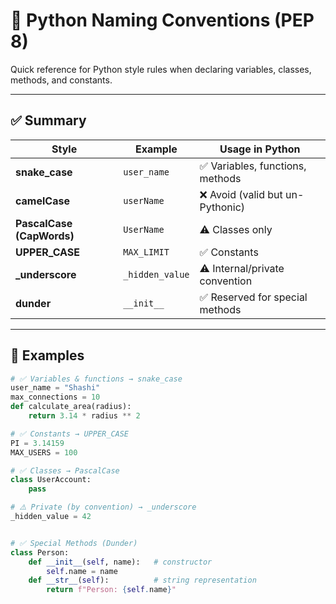 # 🐍 Python Naming Conventions (PEP 8)

Quick reference for Python style rules when declaring variables, classes, methods, and constants.

---

## ✅ Summary

| Style                  | Example           | Usage in Python |
|-------------------------|------------------|-----------------|
| **snake_case**          | `user_name`      | ✅ Variables, functions, methods |
| **camelCase**           | `userName`       | ❌ Avoid (valid but un-Pythonic) |
| **PascalCase (CapWords)** | `UserName`    | ⚠️ Classes only |
| **UPPER_CASE**          | `MAX_LIMIT`      | ✅ Constants |
| **_underscore**         | `_hidden_value`  | ⚠️ Internal/private convention |
| **dunder**              | `__init__`       | ✅ Reserved for special methods |

---

## 📌 Examples

```python
# ✅ Variables & functions → snake_case
user_name = "Shashi"
max_connections = 10
def calculate_area(radius):
    return 3.14 * radius ** 2

# ✅ Constants → UPPER_CASE
PI = 3.14159
MAX_USERS = 100

# ✅ Classes → PascalCase
class UserAccount:
    pass

# ⚠️ Private (by convention) → _underscore
_hidden_value = 42


# ✅ Special Methods (Dunder)
class Person:
    def __init__(self, name):   # constructor
        self.name = name
    def __str__(self):          # string representation
        return f"Person: {self.name}"
